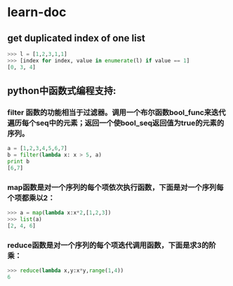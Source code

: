 # learn-doc

## get duplicated index of one list
```python
>>> l = [1,2,3,1,1]
>>> [index for index, value in enumerate(l) if value == 1]
[0, 3, 4]
```

## python中函数式编程支持:
### filter 函数的功能相当于过滤器。调用一个布尔函数bool_func来迭代遍历每个seq中的元素；返回一个使bool_seq返回值为true的元素的序列。
```python
a = [1,2,3,4,5,6,7]
b = filter(lambda x: x > 5, a)
print b
[6,7]
```
### map函数是对一个序列的每个项依次执行函数，下面是对一个序列每个项都乘以2：
```python
>>> a = map(lambda x:x*2,[1,2,3])
>>> list(a)
[2, 4, 6]
```
### reduce函数是对一个序列的每个项迭代调用函数，下面是求3的阶乘：
```python
>>> reduce(lambda x,y:x*y,range(1,4))
6
```
